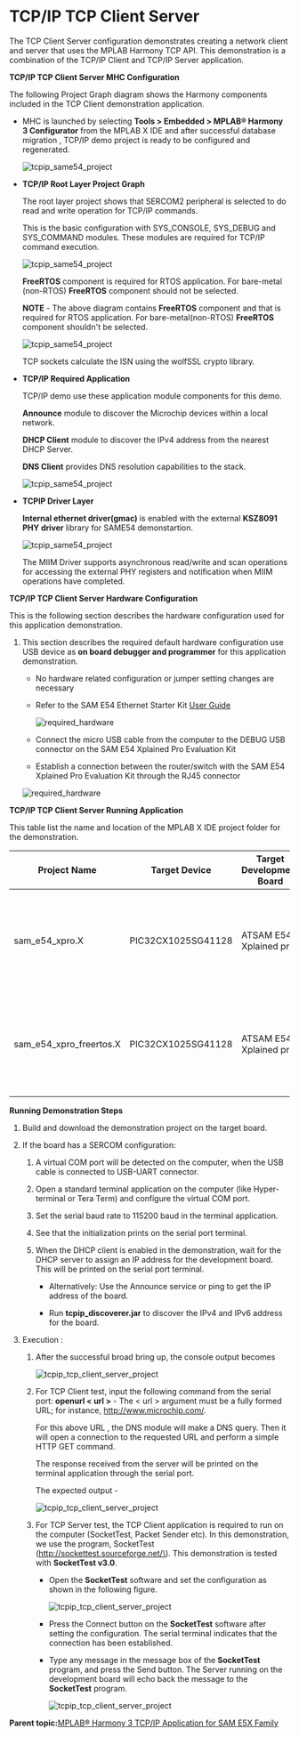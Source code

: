 # TCP/IP TCP Client Server

The TCP Client Server configuration demonstrates creating a network client and server that uses the MPLAB Harmony TCP API. This demonstration is a combination of the TCP/IP Client and TCP/IP Server application.

**TCP/IP TCP Client Server MHC Configuration**

The following Project Graph diagram shows the Harmony components included in the TCP Client demonstration application.

-   MHC is launched by selecting **Tools \> Embedded \> MPLAB® Harmony 3 Configurator** from the MPLAB X IDE and after successful database migration , TCP/IP demo project is ready to be configured and regenerated.

    ![tcpip_same54_project](../../docs/GUID-BDCABA15-8CFC-4BBD-B152-813303321FF6-low.png)

-   **TCP/IP Root Layer Project Graph**

    The root layer project shows that SERCOM2 peripheral is selected to do read and write operation for TCP/IP commands.

    This is the basic configuration with SYS\_CONSOLE, SYS\_DEBUG and SYS\_COMMAND modules. These modules are required for TCP/IP command execution.

    ![tcpip_same54_project](../../docs/GUID-45B87642-8F0E-4607-A2F0-B53DB1B3E01C-low.png)

    **FreeRTOS** component is required for RTOS application. For bare-metal \(non-RTOS\) **FreeRTOS** component should not be selected.

    **NOTE** - The above diagram contains **FreeRTOS** component and that is required for RTOS application. For bare-metal\(non-RTOS\) **FreeRTOS** component shouldn't be selected.

    ![tcpip_same54_project](../../docs/GUID-49CBCF8F-130E-4268-A6ED-10605AAE4941-low.png)

    TCP sockets calculate the ISN using the wolfSSL crypto library.

-   **TCP/IP Required Application**

    TCP/IP demo use these application module components for this demo.

    **Announce** module to discover the Microchip devices within a local network.

    **DHCP Client** module to discover the IPv4 address from the nearest DHCP Server.

    **DNS Client** provides DNS resolution capabilities to the stack.

    ![tcpip_same54_project](../../docs/GUID-C45E588C-5E86-4A94-B09D-4B4C6F05040C-low.png)

-   **TCPIP Driver Layer**

    **Internal ethernet driver\(gmac\)** is enabled with the external **KSZ8091 PHY driver** library for SAME54 demonstartion.

    ![tcpip_same54_project](../../docs/GUID-CA9BB7EB-854A-41AA-B6AB-324BC76EDB9D-low.png)

    The MIIM Driver supports asynchronous read/write and scan operations for accessing the external PHY registers and notification when MIIM operations have completed.


**TCP/IP TCP Client Server Hardware Configuration**

This is the following section describes the hardware configuration used for this application demonstration.

1.  This section describes the required default hardware configuration use USB device as **on board debugger and programmer** for this application demonstration.

    -   No hardware related configuration or jumper setting changes are necessary

    -   Refer to the SAM E54 Ethernet Starter Kit [User Guide](http://ww1.microchip.com/downloads/en/DeviceDoc/70005321A.pdf)

        ![required_hardware](../../docs/GUID-38FBEB65-FF92-4E6E-BD39-95B6DFEA5091-low.png)

    -   Connect the micro USB cable from the computer to the DEBUG USB connector on the SAM E54 Xplained Pro Evaluation Kit

    -   Establish a connection between the router/switch with the SAM E54 Xplained Pro Evaluation Kit through the RJ45 connector

    ![required_hardware](../../docs/GUID-EC77D4D8-500E-4398-B7ED-1E0C339FED16-low.png)


**TCP/IP TCP Client Server Running Application**

This table list the name and location of the MPLAB X IDE project folder for the demonstration.

|Project Name|Target Device|Target Development Board|Description|
|------------|-------------|------------------------|-----------|
|sam\_e54\_xpro.X|PIC32CX1025SG41128|ATSAM E54 Xplained pro|Demonstrates the TCP/IP TCP Client Server on development board with PIC32CX1025SG41128 device and KSZ8091 PHY daughter board. This implementation is based on baremetal.|
|sam\_e54\_xpro\_freertos.X|PIC32CX1025SG41128|ATSAM E54 Xplained pro|Demonstrates the TCP/IP TCP Client Server on development board with PIC32CX1025SG41128 device and KSZ8091 PHY daughter board. This implementation is based on FreeRTOS.|

**Running Demonstration Steps**

1.  Build and download the demonstration project on the target board.

2.  If the board has a SERCOM configuration:

    1.  A virtual COM port will be detected on the computer, when the USB cable is connected to USB-UART connector.

    2.  Open a standard terminal application on the computer \(like Hyper-terminal or Tera Term\) and configure the virtual COM port.

    3.  Set the serial baud rate to 115200 baud in the terminal application.

    4.  See that the initialization prints on the serial port terminal.

    5.  When the DHCP client is enabled in the demonstration, wait for the DHCP server to assign an IP address for the development board. This will be printed on the serial port terminal.

        -   Alternatively: Use the Announce service or ping to get the IP address of the board.

        -   Run **tcpip\_discoverer.jar** to discover the IPv4 and IPv6 address for the board.

3.  Execution :

    1.  After the successful broad bring up, the console output becomes

        ![tcpip_tcp_client_server_project](../../docs/GUID-CE6E0D68-FDCA-46C8-B789-4BD368A91073-low.png)

    2.  For TCP Client test, input the following command from the serial port: **openurl < url \>** - The < url \> argument must be a fully formed URL; for instance, http://www.microchip.com/.

        For this above URL , the DNS module will make a DNS query. Then it will open a connection to the requested URL and perform a simple HTTP GET command.

        The response received from the server will be printed on the terminal application through the serial port.

        The expected output -

        ![tcpip_tcp_client_server_project](../../docs/GUID-9129EB87-8A1A-4145-9570-0F59153C20B2-low.png)

    3.  For TCP Server test, the TCP Client application is required to run on the computer \(SocketTest, Packet Sender etc\). In this demonstration, we use the program, SocketTest \(http://sockettest.sourceforge.net/\). This demonstration is tested with **SocketTest v3.0**.

        -   Open the **SocketTest** software and set the configuration as shown in the following figure.

            ![tcpip_tcp_client_server_project](../../docs/GUID-29D3B75F-6793-4E19-BD75-EA6F17C13C29-low.png)

        -   Press the Connect button on the **SocketTest** software after setting the configuration. The serial terminal indicates that the connection has been established.

        -   Type any message in the message box of the **SocketTest** program, and press the Send button. The Server running on the development board will echo back the message to the **SocketTest** program.

            ![tcpip_tcp_client_server_project](../../docs/GUID-A0E153CA-5422-4FE2-A1AD-E4FE19DB7474-low.png)


**Parent topic:**[MPLAB® Harmony 3 TCP/IP Application for SAM E5X Family](../../docs/GUID-30573197-7C83-4B97-BBF2-7CA462FAE748.md)

